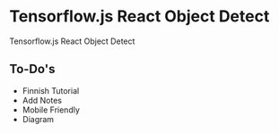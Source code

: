 # Tensorflow.js React Object Detect

Tensorflow.js React Object Detect

## To-Do's

- Finnish Tutorial
- Add Notes
- Mobile Friendly
- Diagram
